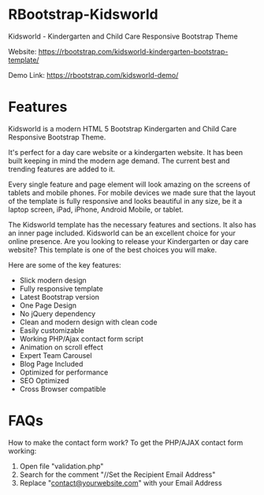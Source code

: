 # RBootstrap-Kidsworld
Kidsworld - Kindergarten and Child Care Responsive Bootstrap Theme

Website: https://rbootstrap.com/kidsworld-kindergarten-bootstrap-template/

Demo Link: https://rbootstrap.com/kidsworld-demo/

# Features
Kidsworld is a modern HTML 5 Bootstrap Kindergarten and Child Care Responsive Bootstrap Theme.

It's perfect for a day care website or a kindergarten website.
It has been built keeping in mind the modern age demand. The current best and trending features are added to it.

Every single feature and page element will look amazing on the screens of tablets and mobile phones.
For mobile devices we made sure that the layout of the template is fully responsive and looks beautiful in any size,
be it a laptop screen, iPad, iPhone, Android Mobile, or tablet.

The Kidsworld template has the necessary features and sections.
It also has an inner page included. Kidsworld can be an excellent choice for your online presence.
Are you looking to release your Kindergarten or day care website? This template is one of the best choices you will make.

Here are some of the key features:

- Slick modern design
- Fully responsive template
- Latest Bootstrap version
- One Page Design
- No jQuery dependency
- Clean and modern design with clean code
- Easily customizable
- Working PHP/Ajax contact form script
- Animation on scroll effect
- Expert Team Carousel
- Blog Page Included
- Optimized for performance
- SEO Optimized
- Cross Browser compatible

# FAQs 
How to make the contact form work?
To get the PHP/AJAX contact form working:
1) Open file "validation.php"
2) Search for the comment "//Set the Recipient Email Address"
3) Replace "contact@yourwebsite.com" with your Email Address
